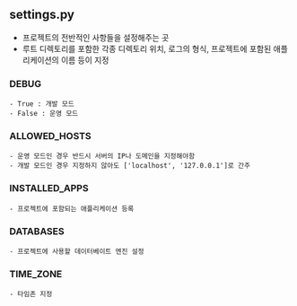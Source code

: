 ## settings.py

- 프로젝트의 전반적인 사항들을 설정해주는 곳
- 루트 디렉토리를 포함한 각종 디렉토리 위치, 로그의 형식, 프로젝트에 포함된 애플리케이션의 이름 등이 지정

### DEBUG

```
- True : 개발 모드
- False : 운영 모드
```
    
### ALLOWED_HOSTS

```
- 운영 모드인 경우 반드시 서버의 IP나 도메인을 지정해야함
- 개발 모드인 경우 지정하지 않아도 ['localhost', '127.0.0.1']로 간주
```
    
### INSTALLED_APPS

```
- 프로젝트에 포함되는 애플리케이션 등록
```

### DATABASES

```
- 프로젝트에 사용할 데이터베이트 엔진 설정
```

### TIME_ZONE

```
- 타임존 지정
```
